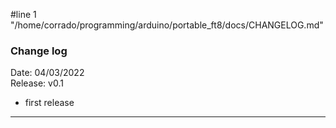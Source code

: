 #line 1 "/home/corrado/programming/arduino/portable_ft8/docs/CHANGELOG.md"
### Change log
Date: 04/03/2022                         
Release: v0.1
- first release
___
